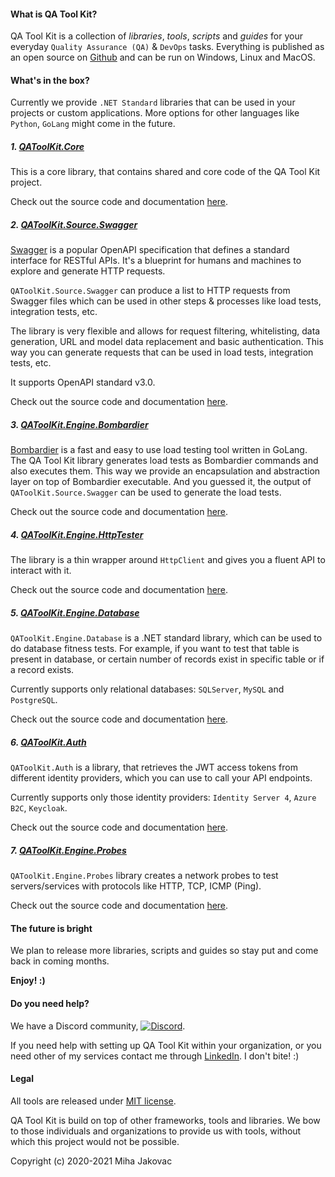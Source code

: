 #### What is QA Tool Kit?

QA Tool Kit is a collection of *libraries*, *tools*, *scripts* and *guides* for your everyday `Quality Assurance (QA)` & `DevOps` tasks. Everything is published as an open source on [Github](https://github.com/qatoolkit) and can be run on Windows, Linux and MacOS.

#### What's in the box?

Currently we provide `.NET Standard` libraries that can be used in your projects or custom applications. More options for other languages like `Python`, `GoLang` might come in the future.

##### 1. [QAToolKit.Core](https://github.com/qatoolkit/qatoolkit-core-net)

This is a core library, that contains shared and core code of the QA Tool Kit project.

Check out the source code and documentation [here](https://github.com/qatoolkit/qatoolkit-core-net).

##### 2.  [QAToolKit.Source.Swagger](https://github.com/qatoolkit/qatoolkit-source-swagger-net)

[Swagger](https://swagger.io/specification/) is a popular OpenAPI specification that defines a standard interface for RESTful APIs. It's a blueprint for humans and machines to explore and generate HTTP requests. 

`QAToolKit.Source.Swagger` can produce a list to HTTP requests from Swagger files which can be used in other steps & processes like load tests, integration tests, etc.

The library is very flexible and allows for request filtering, whitelisting, data generation, URL and model data replacement and basic authentication. This way you can generate requests that can be used in load tests, integration tests, etc.

It supports OpenAPI standard v3.0.

Check out the source code and documentation [here](https://github.com/qatoolkit/qatoolkit-source-swagger-net).

##### 3. [QAToolKit.Engine.Bombardier](https://github.com/qatoolkit/qatoolkit-engine-bombardier-net)

[Bombardier](https://github.com/codesenberg/bombardier) is a fast and easy to use load testing tool written in GoLang. The QA Tool Kit library generates load tests as Bombardier commands and also executes them.
This way we provide an encapsulation and abstraction layer on top of Bombardier executable. And you guessed it, the output of `QAToolKit.Source.Swagger` can be used to generate the load tests.

Check out the source code and documentation [here](https://github.com/qatoolkit/qatoolkit-engine-bombardier-net).

##### 4. [QAToolKit.Engine.HttpTester](https://github.com/qatoolkit/qatoolkit-engine-httptester-net)

The library is a thin wrapper around `HttpClient` and gives you a fluent API to interact with it.

Check out the source code and documentation [here](https://github.com/qatoolkit/qatoolkit-engine-httptester-net).

##### 5. [QAToolKit.Engine.Database](https://github.com/qatoolkit/qatoolkit-engine-database-net)

`QAToolKit.Engine.Database` is a .NET standard library, which can be used to do database fitness tests. For example, if you want to test that table is present in database, or certain number of records exist in specific table or if a record exists.

Currently supports only relational databases: `SQLServer`, `MySQL` and `PostgreSQL`.

Check out the source code and documentation [here](https://github.com/qatoolkit/qatoolkit-engine-database-net).

##### 6. [QAToolKit.Auth](https://github.com/qatoolkit/qatoolkit-auth-net)

`QAToolKit.Auth` is a library, that retrieves the JWT access tokens from different identity providers, which you can use to call your API endpoints.

Currently supports only those identity providers: `Identity Server 4`, `Azure B2C`, `Keycloak`.

Check out the source code and documentation [here](https://github.com/qatoolkit/qatoolkit-auth-net).

##### 7. [QAToolKit.Engine.Probes](https://github.com/qatoolkit/qatoolkit-engine-probes-net)

`QAToolKit.Engine.Probes` library creates a network probes to test servers/services with protocols like HTTP, TCP, ICMP (Ping).

Check out the source code and documentation [here](https://github.com/qatoolkit/qatoolkit-engine-probes-net).

#### The future is bright

We plan to release more libraries, scripts and guides so stay put and come back in coming months.

**Enjoy! :)**

#### Do you need help?

We have a Discord community, [![Discord](https://img.shields.io/discord/787220825127780354?color=%23267CB9&label=Discord%20chat)](https://discord.gg/hYs6ayYQC5).

If you need help with setting up QA Tool Kit within your organization, or you need other of my services contact me through [LinkedIn](https://www.linkedin.com/in/mihajakovac/). I don't bite! :)

#### Legal

All tools are released under [MIT license](https://opensource.org/licenses/MIT).

QA Tool Kit is build on top of other frameworks, tools and libraries. We bow to those individuals and organizations to provide us with tools, without which this project would not be possible.

Copyright (c) 2020-2021 Miha Jakovac